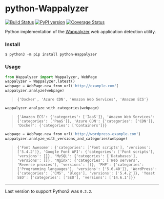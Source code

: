 python-Wappalyzer
=================

[![Build Status](https://travis-ci.org/chorsley/python-Wappalyzer.svg?branch=master)](https://travis-ci.org/chorsley/python-Wappalyzer)
[![PyPI version](https://badge.fury.io/py/python-Wappalyzer.svg)](https://badge.fury.io/py/python-Wappalyzer)
[![Coverage Status](https://coveralls.io/repos/github/chorsley/python-Wappalyzer/badge.svg?branch=master)](https://coveralls.io/github/chorsley/python-Wappalyzer?branch=master)

Python implementation of the [Wappalyzer](https://github.com/AliasIO/wappalyzer) web application detection utility.  


### Install

```
$ python3 -m pip install python-Wappalyzer
```

### Usage

```python
from Wappalyzer import Wappalyzer, WebPage
wappalyzer = Wappalyzer.latest()
webpage = WebPage.new_from_url('http://example.com')
wappalyzer.analyze(webpage)
```

> `
{'Docker', 'Azure CDN', 'Amazon Web Services', 'Amazon ECS'}
`

```python
wappalyzer.analyze_with_categories(webpage)
```

> `
{'Amazon ECS': {'categories': ['IaaS']},
 'Amazon Web Services': {'categories': ['PaaS']},
 'Azure CDN': {'categories': ['CDN']},
 'Docker': {'categories': ['Containers']}}
`

```python
webpage = WebPage.new_from_url('http://wordpress-example.com')
wappalyzer.analyze_with_versions_and_categories(webpage)
```


> `
{'Font Awesome': {'categories': ['Font scripts'], 'versions': ['5.4.2']},
 'Google Font API': {'categories': ['Font scripts'], 'versions': []},
 'MySQL': {'categories': ['Databases'], 'versions': []},
 'Nginx': {'categories': ['Web servers', 'Reverse proxies'], 'versions': []},
 'PHP': {'categories': ['Programming languages'], 'versions': ['5.6.40']},
 'WordPress': {'categories': ['CMS', 'Blogs'], 'versions': ['5.4.2']},
 'Yoast SEO': {'categories': ['SEO'], 'versions': ['14.6.1']}}
`

***

Last version to support Python2 was `0.2.2`.  
